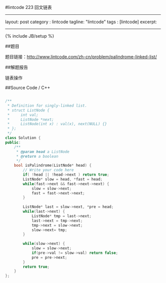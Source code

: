 #lintcode 223 回文链表

---
layout: post
category : lintcode
tagline: "lintcode"
tags : [lintcode]
excerpt: 

---
{% include JB/setup %}

##题目

题目链接：http://www.lintcode.com/zh-cn/problem/palindrome-linked-list/

##解题报告

链表操作

##Source Code / C++
 
```C++

/**
 * Definition for singly-linked list.
 * struct ListNode {
 *     int val;
 *     ListNode *next;
 *     ListNode(int x) : val(x), next(NULL) {}
 * };
 */
class Solution {
public:
    /**
     * @param head a ListNode
     * @return a boolean
     */
    bool isPalindrome(ListNode* head) {
        // Write your code here
        if( !head || !head->next ) return true;
        ListNode* slow = head, *fast = head;
        while(fast->next && fast->next->next) {
            slow = slow->next;
            fast = fast->next->next;
        }
        
        ListNode* last = slow->next, *pre = head;
        while(last->next) {
            ListNode* tmp = last->next;
            last->next = tmp->next;
            tmp->next = slow->next;
            slow->next= tmp;
        }
        
        while(slow->next) {
            slow = slow->next;
            if(pre->val != slow->val) return false;
            pre = pre->next;
        }
        return true;
    }
};

```